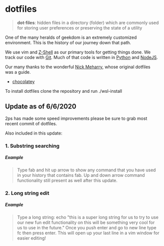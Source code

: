 # dotfiles

> **dot·files**: hidden files in a directory (folder) which are commonly
>   used for storing user preferences or preserving the state of a
>   utility

One of the many heralds of geekdom is an extremely customized
environment. This is the history of our journey down that path.

We use vim and [Z-Shell](http://www.zsh.org/) as our primary tools for getting things
done. We track our code with [Git](http://git-scm.com/).  Much of that code is
written in [Python](http://www.python.org/) and [NodeJS](http://www.nodejs.org).

Our many thanks to the wonderful [Nick Meharry](https://github.com/nickmeharry/dotfiles/),
whose original dotfiles was a guide.

* [chocolatey](chocolatey.md)

To install dotfiles clone the repository and run ./wsl-install

## Update as of 6/6/2020
2ps has made some speed improvements please be sure to grab most recent commit of dotfiles.

Also included in this update:
### 1. Substring searching
##### Example
> Type fab and hit up arrow to show any command that you have used in your history that contains fab.
> Up and down arrow command functionality still present as well after this update.

### 2. Long string edit
##### Example
> Type a long string: echo "this is a super long string for us to try to use our new fun edit functionality on this will be something very cool for us to use in the future."
> Once you push enter and go to new line type fc then press enter.
> This will open up your last line in a vim window for easier editing! 
